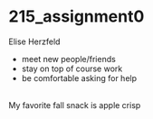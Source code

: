 # 215_assignment0
Elise Herzfeld
- meet new people/friends
- stay on top of course work
- be comfortable asking for help
<br>
My favorite fall snack is apple crisp